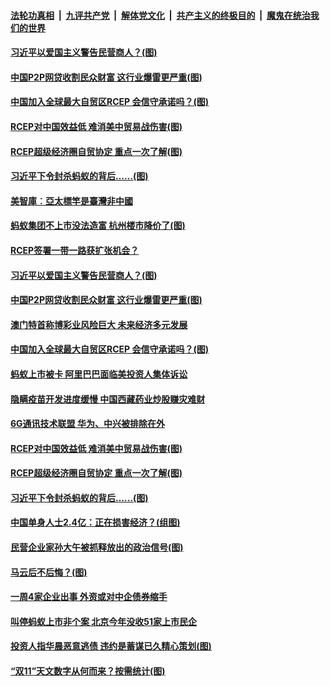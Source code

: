 

####  [法轮功真相](../../../../basic/blob/master/README.md?t=11172102) &nbsp;|&nbsp; [九评共产党](../../../../9ping.md/blob/master/README.md?t=11172102) &nbsp;|&nbsp; [解体党文化](../../../../jtdwh.md/blob/master/README.md?t=11172102)  &nbsp;|&nbsp; [共产主义的终极目的](../../../../gczydzjmd.md/blob/master/README.md?t=11172102) &nbsp;|&nbsp; [魔鬼在统治我们的世界](../../../../mgztzwmdsj.md/blob/master/README.md?t=11172102) 

#### [习近平以爱国主义警告民营商人？(图)](../pages/p5/952801.md?t=11172102) 

#### [中国P2P网贷收割民众财富 这行业爆雷更严重(图)](../pages/p5/952786.md?t=11172102) 

#### [中国加入全球最大自贸区RCEP 会信守承诺吗？(图)](../pages/p5/952757.md?t=11172102) 

#### [RCEP对中国效益低 难消美中贸易战伤害(图)](../pages/p5/952743.md?t=11172102) 

#### [RCEP超级经济圈自贸协定 重点一次了解(图)](../pages/p5/952740.md?t=11172102) 

#### [习近平下令封杀蚂蚁的背后……(图)](../pages/p5/952703.md?t=11172102) 

#### [美智庫︰亞太標竿是臺灣非中國](../pages/p5/952807.md?t=11172102) 

#### [蚂蚁集团不上市没法造富 杭州楼市降价了(图)](../pages/p5/952787.md?t=11172102) 

#### [RCEP签署一带一路获扩张机会？](../pages/p5/952805.md?t=11172102) 

#### [习近平以爱国主义警告民营商人？(图)](../pages/p5/952801.md?t=11172102) 

#### [中国P2P网贷收割民众财富 这行业爆雷更严重(图)](../pages/p5/952786.md?t=11172102) 

#### [澳门特首称博彩业风险巨大 未来经济多元发展](../pages/p5/952771.md?t=11172102) 

#### [中国加入全球最大自贸区RCEP 会信守承诺吗？(图)](../pages/p5/952757.md?t=11172102) 

#### [蚂蚁上市被卡 阿里巴巴面临美投资人集体诉讼](../pages/p5/952747.md?t=11172102) 

#### [隐瞒疫苗开发进度缓慢 中国西藏药业炒股赚灾难财](../pages/p5/952746.md?t=11172102) 

#### [6G通讯技术联盟 华为、中兴被排除在外](../pages/p5/952745.md?t=11172102) 

#### [RCEP对中国效益低 难消美中贸易战伤害(图)](../pages/p5/952743.md?t=11172102) 

#### [RCEP超级经济圈自贸协定 重点一次了解(图)](../pages/p5/952740.md?t=11172102) 

#### [习近平下令封杀蚂蚁的背后……(图)](../pages/p5/952703.md?t=11172102) 

#### [中国单身人士2.4亿：正在损害经济？(组图)](../pages/p5/952704.md?t=11172102) 

#### [民营企业家孙大午被抓释放出的政治信号(图)](../pages/p5/952702.md?t=11172102) 

#### [马云后不后悔？(图)](../pages/p5/952699.md?t=11172102) 

#### [一周4家企业出事 外资或对中企债券缩手](../pages/p5/952683.md?t=11172102) 

#### [叫停蚂蚁上市非个案 北京今年没收51家上市民企](../pages/p5/952681.md?t=11172102) 

#### [投资人指华晨恶意逃债 违约是蓄谋已久精心策划(图)](../pages/p5/952673.md?t=11172102) 

#### [“双11”天文数字从何而来？按需统计(图)](../pages/p5/952639.md?t=11172102) 

